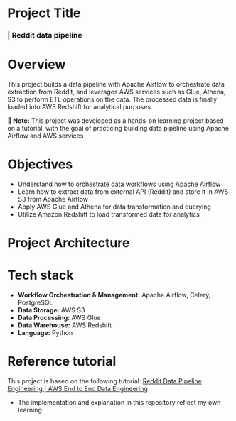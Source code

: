 # Project Title
### | **Reddit data pipeline**

# Overview
This project builds a data pipeline with Apache Airflow to orchestrate data extraction from Reddit, and leverages AWS services such as Glue, Athena, S3 to perform ETL operations on the data. The processed data is finally loaded into AWS Redshift for analytical purposes

**📌 Note:** This project was developed as a hands-on learning project based on a tutorial, with the goal of practicing building data pipeline using Apache Airflow and AWS services 

# Objectives
- Understand how to orchestrate data workflows using Apache Airflow
- Learn how to extract data from external API (Reddit) and store it in AWS S3 from Apache Airflow
- Apply AWS Glue and Athena for data transformation and querying
- Utilize Amazon Redshift to load transformed data for analytics
  
# Project Architecture

# Tech stack
- **Workflow Orchestration & Management:** Apache Airflow, Celery, PostgreSQL
- **Data Storage:** AWS S3
- **Data Processing:** AWS Glue
- **Data Warehouse:** AWS Redshift
- **Language:** Python
  
# Reference tutorial
This project is based on the following tutorial: [Reddit Data Pipeline Engineering | AWS End to End Data Engineering](https://www.youtube.com/watch?v=LSlt6iVI_9Y)

- The implementation and explanation in this repository reflect my own learning
